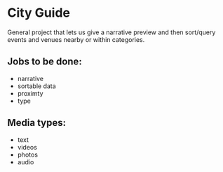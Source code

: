 City Guide
==========

General project that lets us give a narrative preview and then sort/query events and venues nearby or within categories.

## Jobs to be done:

* narrative
* sortable data
* proximty
* type

## Media types:

* text
* videos
* photos
* audio